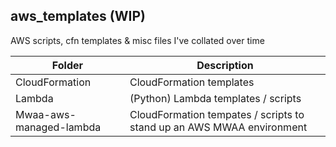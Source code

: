 ## aws_templates (WIP)

AWS scripts, cfn templates & misc files I've collated over time

| Folder                    | Description                                                                                       |
| --------------------------| --------------------------------------------------------------------------------------------------|
| CloudFormation            | CloudFormation templates |
| Lambda                    | (Python) Lambda templates / scripts  |
| Mwaa-aws-managed-lambda                    | CloudFormation tempates / scripts to stand up an AWS MWAA environment |
